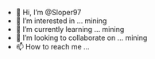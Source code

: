 - 👋 Hi, I’m @Sloper97
- 👀 I’m interested in ... mining
- 🌱 I’m currently learning ... mining
- 💞️ I’m looking to collaborate on ... mining
- 📫 How to reach me ...

<!---
Sloper97/Sloper97 is a ✨ special ✨ repository because its `README.md` (this file) appears on your GitHub profile.
You can click the Preview link to take a look at your changes.
--->
